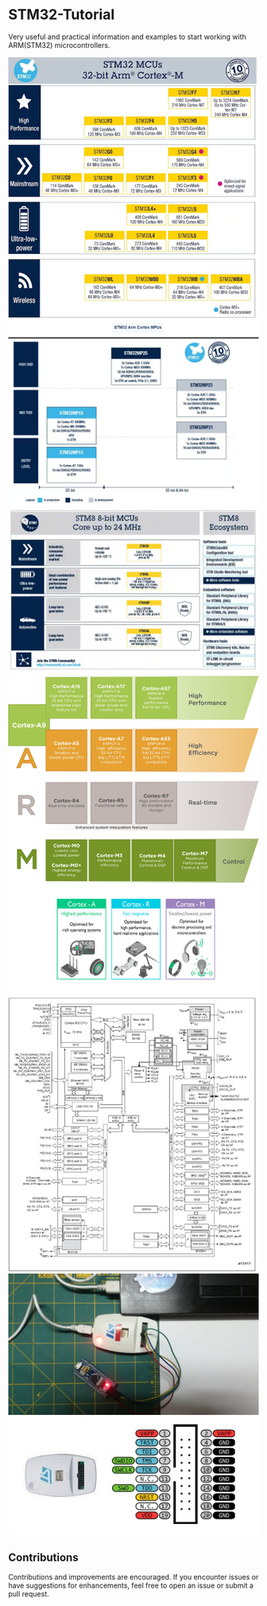# STM32-Tutorial
 Very useful and practical information and examples to start working with ARM(STM32) microcontrollers.
 <p align="center">
  <img src="https://github.com/mostafapiran/STM32-Tutorial/blob/main/Doc/stm32_M.jpg">
  <img src="https://github.com/mostafapiran/STM32-Tutorial/blob/main/Doc/stm32_A.png">
  <img src="https://github.com/mostafapiran/STM32-Tutorial/blob/main/Doc/stm8.jpg">
  <img src="https://github.com/mostafapiran/STM32-Tutorial/blob/main/Doc/cortex.png">
  <img src="https://github.com/mostafapiran/STM32-Tutorial/blob/main/2.jpg">
  <img src="https://github.com/mostafapiran/STM32-Tutorial/blob/main/1.jpg">
  <img src="https://github.com/mostafapiran/STM32-Tutorial/blob/main/3.png">
</p>



## Contributions

Contributions and improvements are encouraged. If you encounter issues or have suggestions for enhancements, feel free to open an issue or submit a pull request.
